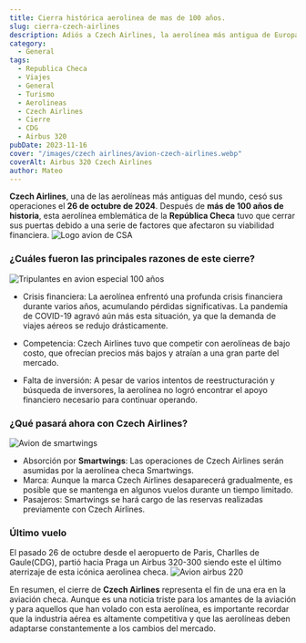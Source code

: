 ```yaml
---
title: Cierra histórica aerolinea de mas de 100 años.
slug: cierra-czech-airlines
description: Adiós a Czech Airlines, la aerolínea más antigua de Europa cierra sus operaciones independientes 
category:
  - General
tags:
  - Republica Checa
  - Viajes
  - General
  - Turismo
  - Aerolineas 
  - Czech Airlines
  - Cierre
  - CDG
  - Airbus 320
pubDate: 2023-11-16
cover: "/images/czech airlines/avion-czech-airlines.webp"
coverAlt: Airbus 320 Czech Airlines
author: Mateo
---
```


**Czech Airlines**, una de las aerolíneas más antiguas del mundo, cesó sus operaciones el **26 de octubre de 2024**. Después de **más de 100 años de historia**, esta aerolínea emblemática de la **República Checa** tuvo que cerrar sus puertas debido a una serie de factores que afectaron su viabilidad financiera.
<img src="/images/czech airlines/0872e6bfd4fa36a497b853c8e1156281.jpg" alt="Logo avion de CSA">

### ¿Cuáles fueron las principales razones de este cierre?
<img src="/images/czech airlines/csatwitter-1440x1080.webp" alt="Tripulantes en avion especial 100 años">

* Crisis financiera: La aerolínea enfrentó una profunda crisis financiera durante varios años, acumulando pérdidas significativas. La pandemia de COVID-19 agravó aún más esta situación, ya que la demanda de viajes aéreos se redujo drásticamente.

* Competencia: Czech Airlines tuvo que competir con aerolíneas de bajo costo, que ofrecían precios más bajos y atraían a una gran parte del mercado.

* Falta de inversión: A pesar de varios intentos de reestructuración y búsqueda de inversores, la aerolínea no logró encontrar el apoyo financiero necesario para continuar operando.

### ¿Qué pasará ahora con Czech Airlines?
<img src="/images/czech airlines/smartwings.jpg" alt="Avion de smartwings">

* Absorción por **Smartwings**: Las operaciones de Czech Airlines serán asumidas por la aerolínea checa Smartwings.
* Marca: Aunque la marca Czech Airlines desaparecerá gradualmente, es posible que se mantenga en algunos vuelos durante un tiempo limitado.
* Pasajeros: Smartwings se hará cargo de las reservas realizadas previamente con Czech Airlines.

### Último vuelo

El pasado 26 de octubre desde el aeropuerto de Paris, Charlles de Gaule(CDG), partió hacia Praga un Airbus 320-300 siendo este el último aterrizaje de esta icónica aerolinea checa.
<img src="/images/czech airlines/fenix-airbus-a320-czech-airlines-100-years-sticker-4k-19886-1711400926-Ef3HJ.webp" alt="Avion airbus 220">

En resumen, el cierre de **Czech Airlines** representa el fin de una era en la aviación checa. Aunque es una noticia triste para los amantes de la aviación y para aquellos que han volado con esta aerolínea, es importante recordar que la industria aérea es altamente competitiva y que las aerolíneas deben adaptarse constantemente a los cambios del mercado.